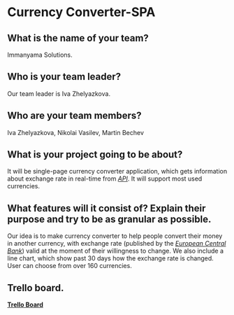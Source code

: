 # Currency Converter-SPA

## What is the name of your team?
Immanyama Solutions.

## Who is your team leader?
Our team leader is Iva Zhelyazkova.

## Who are your team members?
Iva Zhelyazkova, Nikolai Vasilev, Martin Bechev

## What is your project going to be about?
It will be single-page currency converter application, which gets information about exchange rate in real-time from *[API](https://exchangeratesapi.io/)*. 
It will support most used currencies.

## What features will it consist of? Explain their purpose and try to be as granular as possible.
Our idea is to make currency converter to help people convert their money in another currency, with exchange rate (published by the *[European Central Bank](https://free.currencyconverterapi.com/)*) valid at the moment of their willingness to change. We also include a line chart, which show past 30 days how the exchange rate is changed. User can choose from over 160 currencies.

## Trello board.
**[Trello Board](https://trello.com/b/moA5BFUQ/conversion-spa)**